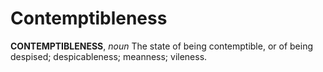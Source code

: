 # Contemptibleness

**CONTEMPTIBLENESS**, _noun_ The state of being contemptible, or of being despised; despicableness; meanness; vileness.
